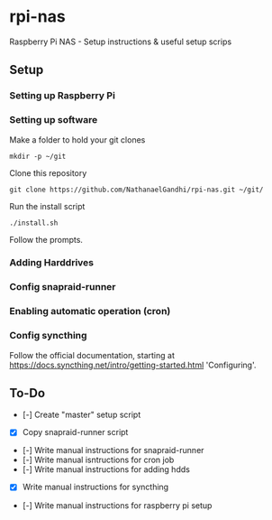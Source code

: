 # rpi-nas
Raspberry Pi NAS - Setup instructions &amp; useful setup scrips

## Setup
### Setting up Raspberry Pi

### Setting up software
Make a folder to hold your git clones

```
mkdir -p ~/git
```

Clone this repository
```
git clone https://github.com/NathanaelGandhi/rpi-nas.git ~/git/
```

Run the install script
```
./install.sh
```

Follow the prompts.

### Adding Harddrives

### Config snapraid-runner

### Enabling automatic operation (cron)

### Config syncthing
Follow the official documentation, starting at https://docs.syncthing.net/intro/getting-started.html 'Configuring'.

## To-Do
- [-] Create "master" setup script
- [x] Copy snapraid-runner script
- [-] Write manual instructions for snapraid-runner
- [-] Write manual isntructions for cron job
- [-] Write manual instructions for adding hdds
- [x] Write manual instructions for syncthing
- [-] Write manual instructions for raspberry pi setup
